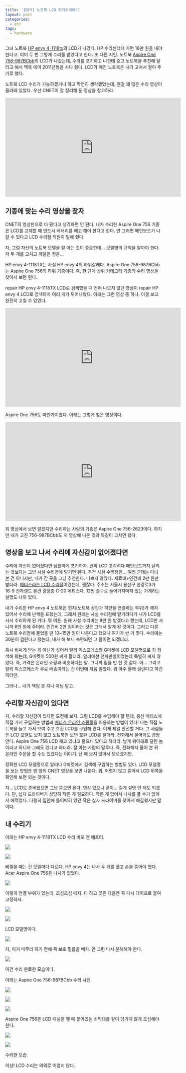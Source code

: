 ```yaml
---
title: '[DIY] 노트북 LCD 자가수리하기'
layout: post
categories: 
  - etc
tags:
  - hardware
---
```


그녀 노트북 [HP envy 4-1118tx](http://prod.danawa.com/info/?pcode=1861686)의 LCD가 나갔다. HP 수리센터에 가면 18만 원을 내야 한다고. 이미 두 번 그렇게 수리를 받았다고 한다. 또 다른 지인. 노트북 [Aspire One 756-987BCbb](http://us.hardware.info/product/238669/acer-aspire-one-756-987bcbb/specifications)의 LCD가 나갔는데, 수리를 포기하고 나한테 중고 노트북을 추천해 달라고 해서 맥북 에어 2011년형을 사다 줬다. LCD가 깨진 노트북은 내가 고쳐서 팔아 주기로 했다.

노트북 LCD 수리가 가능하겠거니 하고 막연히 생각했었는데, 웬걸 꽤 많은 수리 영상이 올라와 있었다. 우선 CNET이 잘 정리해 둔 영상을 참고하라.

<div class="video-container">
  <div class="video-container__inner">
    <iframe width="560" height="315" src="https://www.youtube.com/embed/xYDE65q33Kc" frameborder="0" allowfullscreen></iframe>
  </div>
</div>


기종에 맞는 수리 영상을 찾자
-----------------------

CNET의 영상만으로 다 됐다고 생각하면 안 된다. 내가 수리한 Aspire One 756 기종은 LCD를 교체할 때 반드시 배터리를 빼고 해야 한다고 한다. 안 그러면 메인보드가 나갈 수 있다고 LCD 수리점 직원이 말해 줬다.

자, 그럼 자신의 노트북 모델을 잘 아는 것이 중요한데... 모델명의 규칙을 알아야 한다. 저 두 개를 고치고 깨달은 점은...

HP envy 4-1118TX는 사실 HP envy 4의 하위갈래다. Aspire One 756-987BCbb는 Aspire One 756의 하위 기종이다. 즉, 한 단계 상위 카테고리 기종의 수리 영상을 찾아서 보면 된다. 

repair HP envy 4-1118TX LCD로 검색했을 때 전혀 나오지 않던 영상이 repair HP envy 4 LCD로 검색하자 여러 개가 튀어나왔다. 아래는 그런 영상 중 하나. 이걸 보고 완전히 고칠 수 있었다.

<div class="video-container">
  <div class="video-container__inner">
    <iframe width="560" height="315" src="https://www.youtube.com/embed/7rysJFx1lLo" frameborder="0" allowfullscreen></iframe>
  </div>
</div>

Aspire One 756도 마찬가지였다. 아래는 그렇게 찾은 영상이다.

<div class="video-container">
  <div class="video-container__inner">
    <iframe width="560" height="315" src="https://www.youtube.com/embed/u4qrUqFAurQ" frameborder="0" allowfullscreen></iframe>
  </div>
</div>

위 영상에서 보면 알겠지만 수리하는 사람의 기종은 Aspire One 756-2623이다. 하지만 내가 고친 756-987BCbb도 저 영상에 나온 것과 똑같이 고치면 됐다.


영상을 보고 나서 수리에 자신감이 없어졌다면
-------------------------------------------

수리에 자신이 없어졌다면 심플하게 포기하자. 괜히 LCD 고치려다 메인보드까지 날리는 것보다는 그냥 사설 수리점에 맡기면 된다. 추천 사설 수리점은... 여러 군데는 다녀 본 건 아니지만, 내가 간 곳을 그냥 추천한다. 나쁘지 않았다. 재료비+인건비 2만 원만 받더라. [메티스라는 LCD 수리점](http://notelcd.com/)이었는데, 괜찮다. 주소는 서울시 용산구 한강로3가 16-9 전자랜드 본관 광장층 C-20 메티스다. 12번 출구로 들어가자마자 있는 가게라는 설명도 나와 있다. 

내가 수리한 HP envy 4 노트북은 힌지(노트북 상판과 하판을 연결하는 부위)가 깨져 있어서 수리에 난색을 표했는데, 그래서 원래는 사설 수리점에 맡기려다가 내가 LCD를 사서 수리하게 된 거다. 뭐 여튼. 원래 사설 수리비는 8만 원 받겠다고 했는데, LCD만 사니까 6만 원에 주더라. 인건비 2만 원이라는 것은 그래서 알게 된 것이다. 그리고 다른 노트북 수리점에 물었을 땐 10~15만 원이 나온다고 했으니 여기가 싼 거 맞다. 수리에는 30분이 걸린다고 했는데, 내가 해 보니 숙련되면 그 쯤이면 되겠더라.

혹시 비싸게 받는 게 아닌가 싶어서 알리 익스프레스와 G마켓에 LCD 모델명으로 죄 검색해 봤는데, G마켓이 500원 싸게 팔더라. 알리에선 천차만별이었는데 특별히 싸지 않았다. 즉, 가격은 온라인 쇼핑과 비슷하다는 말. 그니까 믿을 만 한 것 같다. 아... 그리고 알리 익스프레스가 무료 배송이라는 건 이번에 처음 알았다. 뭐 아주 올래 걸린다고 하긴 하더만.

그러나... 내가 책임 못 지니 아님 말고.


수리할 자신감이 있다면
---------------------

자, 수리할 자신감이 있다면 도전해 보자. 그럼 LCD를 수입해야 할 텐데, 용산 메티스에 직접 가서 구입하는 방법과 [메티스 온라인 쇼핑몰](http://ntlcd.com/)을 이용하는 방법이 있다! 나는 직접 노트북을 들고 가서 보여 주고 호환 LCD를 구입해 왔다. 이게 제일 안전할 거다. 그 사람들은 LCD 모델도 보지 않고 노트북만 보면 호환 LCD를 알더라. 전화해서 물어봐도 금방 안다. Aspire One 756 LCD 재고 있냐고 물으니 있다고 하더라. 날개 위아래로 달린 놈이라고 하니까 그래도 있다고 하더라. 잘 아는 사람의 말투다. 즉, 전화해서 물어 본 뒤 온라인 주문을 할 수도 있겠다는 이야기. 난 해 보지 않아서 모르겠지만.

정확한 LCD 모델명으로 알리나 G마켓에서 검색해 구입하는 방법도 있다. LCD 모델명을 보는 방법은 맨 앞의 CNET 영상을 보면 나온다. 뭐, 어렵지 않고 뜯어서 LCD 뒤쪽을 확인해 보면 되는 것이다.

자... LCD도 준비됐으면 그냥 뜯으면 된다. 영상 있으니 굳이... 길게 설명 안 해도 되겠다. 단, 십자 드라이버가 상당히 작은 게 필요하다. 작은 게 없어서 나사를 풀 수가 없어서 애먹었다. 다행히 집안에 틀어박혀 있던 작은 십자 드라이버를 찾아서 해결했지만 말이다.


내 수리기
---------

아래는 HP envy 4-1118TX LCD 수리 비포 앤 애프터.

![](1-broken-lcd.jpg)

![](2-unwrap-bezel.jpg)

베젤을 떼는 건 모델마다 다르다. HP envy 4는 나사 두 개를 풀고 손을 뜯어야 했다. Acer Aspire One 756은 나사가 없었다.

![](3-eject.jpg)

이렇게 연결 부위가 있는데, 조심조심 떼자. 다 하고 꽂은 다음엔 꼭 다시 테이프로 붙여 고정하자.

![](4-lcd-panel.jpg)

![](5-lcd-model-name.jpg)

LCD 모델명이다.

![](6-unwrap-protect-film.jpg)

자, 이거 마무리 하기 전에 꼭 보호 필름을 떼자. 안 그럼 다시 분해해야 한다.

![](7-repaired.jpg)

이건 수리 완료한 모습이다.

아래는 Aspire One 756-987BCbb 수리 사진.

![](8-broken-lcd.jpg)

![](9-unwrap-bezel.jpg)

![](a-caution.jpg)

Aspire One 756은 LCD 패널을 뗄 때 붙어있는 쇠막대를 같이 당기지 않게 조심해야 한다.

![](b-lcd-model-name.jpg)

![](c-repaired.jpg)

수리한 모습.

이상! LCD 수리는 의외로 어렵지 않다.



